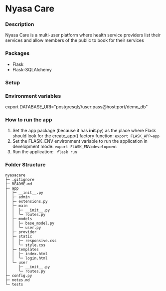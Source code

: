 # Nyasa Care

### Description
<p> Nyasa Care is a multi-user platform where health service providers list their services and allow members of the public to book for their services </p>



### Packages
- Flask
- Flask-SQLAlchemy


### Setup

### Environment variables 
export DATABASE_URI="postgresql://user:pass@host:port/demo_db"


### How to run the app
1. Set the app package (because it has __init__.py) as the place where Flask should look for the create_app() factory function:  ```export FLASK_APP=app ```
2. Set the FLASK_ENV environment variable to run the application in development mode: ```export FLASK_ENV=development ```
3.  Run the application: ``` flask run```

### Folder Structure
```
nyasacare
├─ .gitignore
├─ README.md
├─ app
│  ├─ __init__.py
│  ├─ admin
│  ├─ extensions.py
│  ├─ main
│  │  ├─ __init__.py
│  │  └─ routes.py
│  ├─ models
│  │  ├─ base_model.py
│  │  └─ user.py
│  ├─ provider
│  ├─ static
│  │  ├─ responsive.css
│  │  └─ style.css
│  ├─ templates
│  │  ├─ index.html
│  │  └─ login.html
│  └─ user
│     ├─ __init__.py
│     └─ routes.py
├─ config.py
├─ notes.md
└─ tests

```